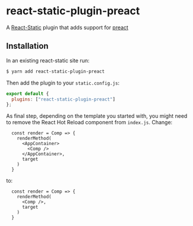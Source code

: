 # react-static-plugin-preact

A [React-Static](https://react-static.js.org) plugin that adds support for [preact](https://github.com/developit/preact)

## Installation

In an existing react-static site run:

```bash
$ yarn add react-static-plugin-preact
```

Then add the plugin to your `static.config.js`:

```javascript
export default {
  plugins: ["react-static-plugin-preact"]
};
```

As final step, depending on the template you started with, you might need to remove the React Hot Reload component from `index.js`. Change:

```
  const render = Comp => {
    renderMethod(
      <AppContainer>
        <Comp />
      </AppContainer>,
      target
    )
  }
```

to:

```
  const render = Comp => {
    renderMethod(
      <Comp />,
      target
    )
  }
```
